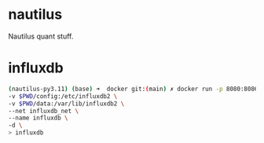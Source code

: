 # nautilus
 Nautilus quant stuff.

# influxdb

```sh
(nautilus-py3.11) (base) ➜  docker git:(main) ✗ docker run -p 8080:8086 \
-v $PWD/config:/etc/influxdb2 \
-v $PWD/data:/var/lib/influxdb2 \
--net influxdb_net \ 
--name influxdb \
-d \
> influxdb
```
